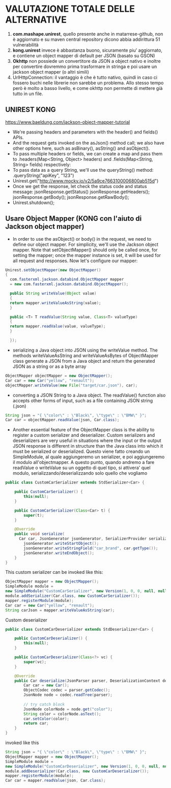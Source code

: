 # VALUTAZIONE TOTALE DELLE ALTERNATIVE
1. **com.mashape.unirest**, quello presente anche in matarrese-github, non è aggiornato e su maven central repository
   dicono abbia addirittura 51 vulnerabilità
2. **kong.unirest** invece è abbastanza buono, sicuramente piu' aggiornato, e contiene un object mapper di default per JSON (basato su GSON)
3. **Okhttp** non possiede un convertitore da JSON a object nativo e inoltre per convertire dovremmo prima trasformare in stringa
   e poi usare un jackson object mapper (o altri simili)
4. UrlHttpConnection: il vantaggio è che è tutto nativo, quindi in caso ci fossero buchi nelle librerie non sarebbe un problema. 
   Allo stesso tempo però è molto a basso livello, e come okhttp non permette di mettere già tutto in un file.

## UNIREST KONG
https://www.baeldung.com/jackson-object-mapper-tutorial
- We're passing headers and parameters with the header() and fields() APIs.
- And the request gets invoked on the asJson() method call; we also have other options here, such as asBinary(), asString() and asObject().
- To pass multiple headers or fields, we can create a map and pass them to .headers(Map<String, Object> headers) and .fields(Map<String, String> fields) respectively:
- To pass data as a query String, we'll use the queryString() method:
  .queryString("apiKey", "123")
- Unirest.get("http://www.mocky.io/v2/5a9ce7663100006800ab515d")
- Once we get the response, let check the status code and status message:
  jsonResponse.getStatus()
  jsonResponse.getHeaders();
  jsonResponse.getBody();
  jsonResponse.getRawBody();
- Unirest.shutdown();

## Usare Object Mapper (KONG con l'aiuto di Jackson object mapper)
- In order to use the asObject() or body() in the request, we need to define our object mapper. For simplicity, we'll use the Jackson object mapper. 
  Note that setObjectMapper() should only be called once, for setting the mapper; once the mapper instance is set, it will be used for all request and responses.
  Now let's configure our mapper:
```java
Unirest.setObjectMapper(new ObjectMapper() 
{
  com.fasterxml.jackson.databind.ObjectMapper mapper
  = new com.fasterxml.jackson.databind.ObjectMapper();

  public String writeValue(Object value) 
  {
  return mapper.writeValueAsString(value);
  }

  public <T> T readValue(String value, Class<T> valueType) 
  {
  return mapper.readValue(value, valueType);
  }

  });
```
- serializing a Java object into JSON using the writeValue method.
  The methods writeValueAsString and writeValueAsBytes of ObjectMapper class generate a JSON from a Java object and return the generated JSON as a string or as a byte array
```java
ObjectMapper objectMapper = new ObjectMapper();
Car car = new Car("yellow", "renault");
objectMapper.writeValue(new File("target/car.json"), car);
```

- converting a JSON String to a Java object.
  The readValue() function also accepts other forms of input, such as a file containing JSON string (.json)
```java
String json = "{ \"color\" : \"Black\", \"type\" : \"BMW\" }";
Car car = objectMapper.readValue(json, Car.class);
```

- Another essential feature of the ObjectMapper class is the ability to register a custom serializer and deserializer.
Custom serializers and deserializers are very useful in situations where the input or the output JSON response is different in structure than the Java class into which it must be serialized or deserialized.
Questo viene fatto creando un SimpleModule, al quale aggiungeremo un serializer, e poi aggiungeremo il modulo all'objectmapper.
A questo punto, quando andremo a fare readValue o writeValue su un oggetto di quel tipo, si attivera' quel modulo, serializzando/deserializzando solo quello che vogliamo
```java
public class CustomCarSerializer extends StdSerializer<Car> {

    public CustomCarSerializer() {
        this(null);
    }

    public CustomCarSerializer(Class<Car> t) {
        super(t);
    }

    @Override
    public void serialize(
      Car car, JsonGenerator jsonGenerator, SerializerProvider serializer) {
        jsonGenerator.writeStartObject();
        jsonGenerator.writeStringField("car_brand", car.getType());
        jsonGenerator.writeEndObject();
    }
}
```

This custom serializer can be invoked like this:
```java
ObjectMapper mapper = new ObjectMapper();
SimpleModule module =
new SimpleModule("CustomCarSerializer", new Version(1, 0, 0, null, null, null));
module.addSerializer(Car.class, new CustomCarSerializer());
mapper.registerModule(module);
Car car = new Car("yellow", "renault");
String carJson = mapper.writeValueAsString(car);
```

Custom deserializer
```java
public class CustomCarDeserializer extends StdDeserializer<Car> {

    public CustomCarDeserializer() {
        this(null);
    }

    public CustomCarDeserializer(Class<?> vc) {
        super(vc);
    }

    @Override
    public Car deserialize(JsonParser parser, DeserializationContext deserializer) {
        Car car = new Car();
        ObjectCodec codec = parser.getCodec();
        JsonNode node = codec.readTree(parser);
        
        // try catch block
        JsonNode colorNode = node.get("color");
        String color = colorNode.asText();
        car.setColor(color);
        return car;
    }
}
```

invoked like this
```java
String json = "{ \"color\" : \"Black\", \"type\" : \"BMW\" }";
ObjectMapper mapper = new ObjectMapper();
SimpleModule module =
new SimpleModule("CustomCarDeserializer", new Version(1, 0, 0, null, null, null));
module.addDeserializer(Car.class, new CustomCarDeserializer());
mapper.registerModule(module);
Car car = mapper.readValue(json, Car.class);
```